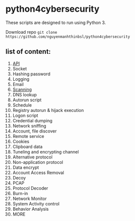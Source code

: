 # python4cybersecurity 

These scripts are designed to run using Python 3.

Download repo
```git clone https://github.com/nguyenmanhthinbsl/python4cybersecurity ```



## list of content: 
1. [API](https://github.com/nguyenmanhthinbsl/python4cybersecurity/tree/master/api)
2. Socket
3. Hashing password
4. Logging
5. Email
6. [Scanning](https://github.com/nguyenmanhthinbsl/python4cybersecurity/tree/master/scanning)
7. DNS lookup
8. Autorun script
9. Schedule
10. Registry autorun & hijack execution
11. Logon script
12. Credential dumping
13. Network sniffing
14. Account, file discover
15. Remote service
16. Cookies
17. Clipboard data
18. Tuneling and encrypting channel
19. Alternative protocol
20. Non-application protocol
21. Data encrypt
22. Account Access Removal
23. Decoy
24. PCAP
25. Protocol Decoder
26. Burn-in
27. Network Monitor
28. System Activity control
29. Behavior Analysis
30. MORE


